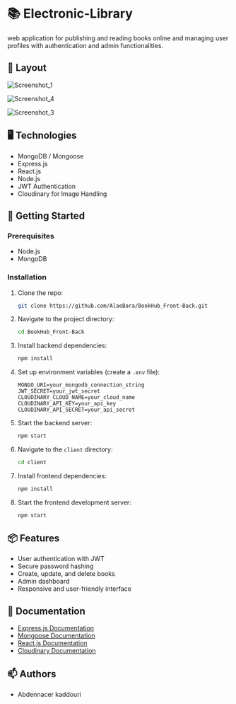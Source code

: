 # 📚 Electronic-Library

web application for publishing and reading books online and managing user profiles with authentication and admin functionalities.

## 🎨 Layout
![Screenshot_1](https://github.com/user-attachments/assets/1a560846-7354-4d39-8bc1-7e2543f9d273)

![Screenshot_4](https://github.com/user-attachments/assets/f89ecd23-26b1-472a-8a10-ae79d56d90e9)

![Screenshot_3](https://github.com/user-attachments/assets/3f7f6f9f-580c-4fde-92e7-65418c833c8c)


## 🖥️ Technologies
- MongoDB / Mongoose
- Express.js
- React.js
- Node.js
- JWT Authentication
- Cloudinary for Image Handling

## 🚀 Getting Started

### Prerequisites
- Node.js
- MongoDB

### Installation
1. Clone the repo:
   ```bash
   git clone https://github.com/AlaeBara/BookHub_Front-Back.git
   ```
2. Navigate to the project directory:
   ```bash
   cd BookHub_Front-Back
   ```
3. Install backend dependencies:
   ```bash
   npm install
   ```
4. Set up environment variables (create a `.env` file):
   ```env
   MONGO_URI=your_mongodb_connection_string
   JWT_SECRET=your_jwt_secret
   CLOUDINARY_CLOUD_NAME=your_cloud_name
   CLOUDINARY_API_KEY=your_api_key
   CLOUDINARY_API_SECRET=your_api_secret
   ```

5. Start the backend server:
   ```bash
   npm start
   ```

6. Navigate to the `client` directory:
   ```bash
   cd client
   ```

7. Install frontend dependencies:
   ```bash
   npm install
   ```

8. Start the frontend development server:
   ```bash
   npm start
   ```

## 📦 Features
- User authentication with JWT
- Secure password hashing
- Create, update, and delete books
- Admin dashboard
- Responsive and user-friendly interface

## 📄 Documentation
- [Express.js Documentation](https://expressjs.com/)
- [Mongoose Documentation](https://mongoosejs.com/)
- [React.js Documentation](https://reactjs.org/)
- [Cloudinary Documentation](https://cloudinary.com/documentation)

## 📫 Authors
- Abdennacer kaddouri
